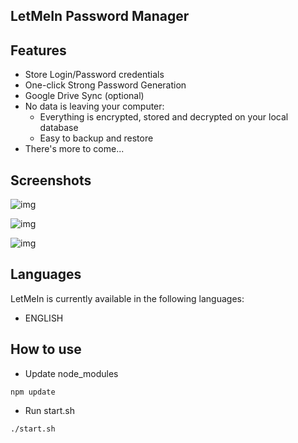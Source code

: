 ## LetMeIn Password Manager

## Features

- Store Login/Password credentials
- One-click Strong Password Generation
- Google Drive Sync (optional)
- No data is leaving your computer:
  - Everything is encrypted, stored and decrypted on your local database
  - Easy to backup and restore
- There's more to come...

## Screenshots

![img](https://i.imgur.com/hvY4EqP.png)

![img](https://i.imgur.com/GODcPxk.png)

![img](https://i.imgur.com/P4x6PrX.png)

## Languages

LetMeIn is currently available in the following languages:
* ENGLISH

## How to use

- Update node_modules
```
npm update
```

- Run start.sh
```
./start.sh
```
